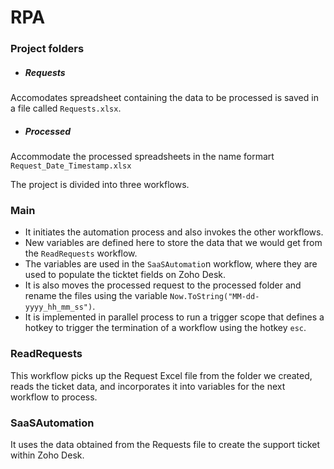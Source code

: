 # RPA
### Project folders
- ##### Requests
Accomodates spreadsheet containing the data to be processed is saved in a file called `Requests.xlsx`. 
- ##### Processed 
Accommodate the processed spreadsheets in the name formart `Request_Date_Timestamp.xlsx`

The project is divided into three workflows.

### Main

- It initiates the automation process and also invokes the other workflows.
- New variables are defined here to store the data that we would get from the `ReadRequests` workflow. 
- The variables are used in the `SaaSAutomatio`n workflow, where they are used to populate the ticktet fields on Zoho Desk.
- It is also moves the processed request to the processed folder and rename the files using the variable `Now.ToString("MM-dd-yyyy_hh_mm_ss")`.
- It is implemented in parallel process to run a trigger scope that defines a hotkey to trigger the termination of a workflow using the hotkey `esc`.

### ReadRequests

This workflow picks up the Request Excel file from the folder we created, reads the ticket data, and incorporates it into variables for the next workflow to process.

### SaaSAutomation
It uses the data obtained from the Requests file to create the support ticket within Zoho Desk.
